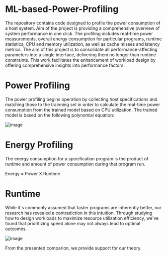 # ML-based-Power-Profiling
The repository contains code designed to profile the power consumption of a host system. Aim of the project is providing a comprehensive overview of system performance in one click. The profiling includes real-time power measurements, overall energy consumption for particular programs, runtime statistics, CPU and memory utilization, as well as cache misses and latency metrics. The aim of this project is to consolidate all performance-affecting parameters into a single interface, delivering them no longer than runtime constraints. This work facilitates the enhancement of workload design by offering comprehensive insights into performance factors.

# Power Profiling
The power profiling begins operation by collecting host specifications and matching those to the trainning set in order to calculate the real-time power consumption from the trained model based on CPU utilization.
The trained model is based on the following polynomial equation:

![image](https://github.com/amina-nasrin/ML-based-Power-Profiling/assets/25388169/c12c99cc-52f1-4830-9e33-aad9f6217c35)

# Energy Profiling
The energy consumption for a specification program is the product of runtime and amount of power consumption during that program run.

Energy = Power X Runtime

# Runtime
While it's commonly assumed that faster programs are inherently better, our research has revealed a contradiction in this intuition. Through studying how to design workloads to maximize resource utilization efficiency, we've found that prioritizing speed alone may not always lead to optimal outcomes.

![image](https://github.com/amina-nasrin/ML-based-Power-Profiling/assets/25388169/c2084fe8-231f-40f1-ae44-c0809aa0a775)

From the presented comparion, we provide support for our theory.
